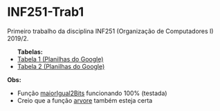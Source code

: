 # INF251-Trab1
Primeiro trabalho da disciplina INF251 (Organização de Computadores I) 2019/2. 
  
<ul>
<b>Tabelas:</b>
    <li><a href="https://docs.google.com/spreadsheets/d/1oISxIpUOpzCqw-D8nFyopBts8Bp1IXtXLZffKTZono8/edit?usp=sharing" target="_blank">Tabela 1 (Planilhas do Google)</a></li>
    <li><a href="https://docs.google.com/spreadsheets/d/1451q_EpGMmp-aggEaoKd3uUaeDyaaeCISHkCPzwEGQk/edit?usp=sharing" target="_blank">Tabela 2 (Planilhas do Google)</a></li>
</ul>

<b>Obs:</b>
    <ul>
        <li>Função <u>maiorIgual2Bits</u> funcionando 100% (testada)</li>
        <li>Creio que a função <u>arvore</u> também esteja certa</li>
    </ul>